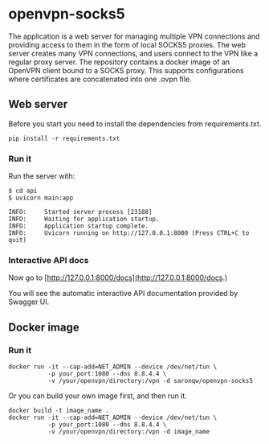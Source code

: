 # openvpn-socks5
The application is a web server for managing multiple VPN connections and providing access to them in the form of local SOCKS5 proxies.
The web server creates many VPN connections, and users connect to the VPN like a regular proxy server. 
The repository contains a docker image of an OpenVPN client bound to a SOCKS proxy.
This supports configurations where certificates are concatenated into one .ovpn file.

## Web server

Before you start you need to install the dependencies from requirements.txt.

```
pip install -r requirements.txt
```

### Run it

Run the server with:

```console
$ cd api
$ uvicorn main:app

INFO:     Started server process [23188]
INFO:     Waiting for application startup.
INFO:     Application startup complete.
INFO:     Uvicorn running on http://127.0.0.1:8000 (Press CTRL+C to quit)
```

### Interactive API docs

Now go to [http://127.0.0.1:8000/docs](http://127.0.0.1:8000/docs</a>.)

You will see the automatic interactive API documentation provided by Swagger UI.

## Docker image
### Run it

```
docker run -it --cap-add=NET_ADMIN --device /dev/net/tun \
           -p your_port:1080 --dns 8.8.4.4 \
           -v /your/openvpn/directory:/vpn -d saronqw/openvpn-socks5
```

Or you can build your own image first, and then run it. 
```
docker build -t image_name .
docker run -it --cap-add=NET_ADMIN --device /dev/net/tun \
           -p your_port:1080 --dns 8.8.4.4 \
           -v /your/openvpn/directory:/vpn -d image_name
```
